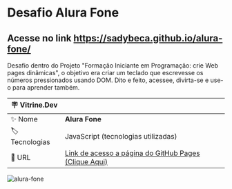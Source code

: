 # Desafio Alura Fone

## Acesse no link https://sadybeca.github.io/alura-fone/

Desafio dentro do Projeto "Formação Iniciante em Programação: crie Web pages dinâmicas", o objetivo era criar um teclado que escrevesse os números pressionados usando DOM. Dito e feito, acessee, divirta-se e use-o para aprender também.

| :placard: Vitrine.Dev |     |
| -------------  | --- |
| :sparkles: Nome        | **Alura Fone**
| :label: Tecnologias | JavaScript (tecnologias utilizadas)
| :rocket: URL         | [Link de acesso a página do GitHub Pages (Clique Aqui)](https://sadybeca.github.io/alura-fone/)

<!-- Inserir imagem com a #vitrinedev ao final do link -->
![alura-fone](https://github.com/SadyBeca/alura-fone/assets/134239560/52fd690c-3bde-4f10-8832-dbf38776b2c3)
